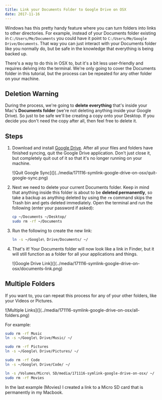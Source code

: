 ```yaml
---
title: Link your Documents Folder to Google Drive on OSX
date: 2017-11-16
---
```


Windows has this pretty handy feature where you can turn folders into links to other directories. For example, instead of your Documents folder existing in `C:/Users/Me/Documents` you could have it point to `C:/Users/Me/Google Drive/Documents`. That way you can just interact with your Documents folder like you normally do, but be safe in the knowledge that everything is being backed up.

There's a way to do this in OSX to, but it's a bit less user-friendly and requires delving into the terminal. We're only going to cover the Documents folder in this tutorial, but the process can be repeated for any other folder on your machine.

## Deletion Warning

During the process, we're going to **delete everything** that's inside your Mac's **Documents folder** (we're not deleting anything inside your Google Drive). So just to be safe we'll be creating a copy onto your Desktop. If you decide you don't need the copy after all, then feel free to delete it.

## Steps

1. Download and install [Google Drive](https://www.google.com/drive/). After all your files and folders have finished syncing, quit the Google Drive application. Don't just close it, but completely quit out of it so that it's no longer running on your machine.

    ![Quit Google Sync](](../media/171116-symlink-google-drive-on-osx/quit-google-sync.png)

2. Next we need to delete your current Documents folder. Keep in mind that anything inside this folder is about to be **deleted permanently**, so take a backup as anything deleted by using the `rm` command skips the Trash bin and gets deleted immediately. Open the terminal and run the following (enter your password if asked):

    ```bash
    cp ~/Documents ~/Desktop/
    sudo rm -rf ~/Documents
    ```

3. Run the following to create the new link:

    ```bash
    ln -s ~/Google\ Drive/Documents/ ~/
    ```

4. That's it! Your Documents folder will now look like a link in Finder, but it will still function as a folder for all your applications and things.

    ![Google Drive Link](](../media/171116-symlink-google-drive-on-osx/documents-link.png)

## Multiple Folders

If you want to, you can repeat this process for any of your other folders, like your Videos or Pictures.

![Multiple Links](](../media/171116-symlink-google-drive-on-osx/all-folders.png)

For example:

```bash
sudo rm -rf Music
ln -s ~/Google\ Drive/Music/ ~/

sudo rm -rf Pictures
ln -s ~/Google\ Drive/Pictures/ ~/

sudo rm -rf Code
ln -s ~/Google\ Drive/Code/ ~/

ln -s /Volumes/Micro\ SD/media/171116-symlink-google-drive-on-osx/ ~/
sudo rm -rf Movies
```

In the last example (Movies) I created a link to a Micro SD card that is permanently in my Macbook.
